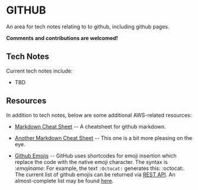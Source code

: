 # GITHUB
An area for tech notes relating to to github, including github pages.

**Comments and contributions are welcomed!**

## Tech Notes
Current tech notes include:

* TBD

## Resources
In addition to tech notes, below are some additional AWS-related resources:

* [Markdown Cheat Sheet](https://github.com/adam-p/markdown-here/wiki/Markdown-Cheatsheet)
-- A cheatsheet for github markdown.

* [Another Markdown Cheat Sheet](https://www.markdownguide.org/basic-syntax)
-- This one is a bit more pleasing on the eye.

* [Github Emojis](https://emojipedia.org/github/)
-- GitHub uses shortcodes for emoji insertion which replace the code with the native emoji character.
The syntax is :*emojiname*: For example, the text `:Octocat:` generates this: :octocat:.
The current list of github emojis can be returned via [REST API](https://developer.github.com/v3/emojis/).
An almost-complete list may be found [here](https://gist.github.com/rxaviers/7360908).
